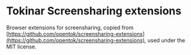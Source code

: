 # Tokinar Screensharing extensions

Browser extensions for screensharing, copied from [https://github.com/opentok/screensharing-extensions](https://github.com/opentok/screensharing-extensions), used under the MIT license.
